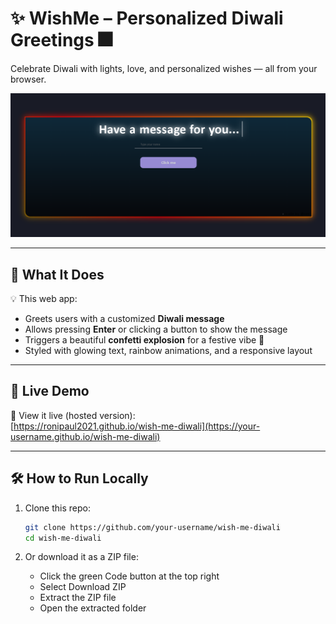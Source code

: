 # ✨ WishMe – Personalized Diwali Greetings 🎆

Celebrate Diwali with lights, love, and personalized wishes — all from your browser.

![Screenshot](Preview.png) <!-- Replace with your own image later -->

---

## 🎯 What It Does

💡 This web app:
- Greets users with a customized **Diwali message**
- Allows pressing **Enter** or clicking a button to show the message
- Triggers a beautiful **confetti explosion** for a festive vibe 🎉
- Styled with glowing text, rainbow animations, and a responsive layout

---

## 🚀 Live Demo

📱 View it live (hosted version):  
[https://ronipaul2021.github.io/wish-me-diwali](https://your-username.github.io/wish-me-diwali)

---

## 🛠 How to Run Locally

1. Clone this repo:

   ```bash
   git clone https://github.com/your-username/wish-me-diwali
   cd wish-me-diwali
   ```

2. Or download it as a ZIP file:
   - Click the green Code button at the top right
   - Select Download ZIP
   - Extract the ZIP file
   - Open the extracted folder 
